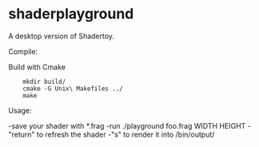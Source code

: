 # shaderplayground

A desktop version of Shadertoy.

Compile:

Build with Cmake
```
    mkdir build/
    cmake -G Unix\ Makefiles ../
    make
```

Usage:

-save your shader with *.frag
-run ./playground foo.frag WIDTH HEIGHT
-"return" to refresh the shader
-"s" to render it into /bin/output/